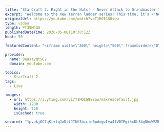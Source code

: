 ```yaml
---
title: "StarCraft 2: Right in the Nuts! - Never Attack to Grandmaster!"
excerpt: "Welcome to the new Terran ladder series! This time, it's \"Never Attack to Grandmaster!\" In this challenge, I play as Terran on the EU ladder, and in every game I'm not allowed to attack with any units except for using Ghosts. I'm allowed to make any army units for defending, as long as I don't attack"
originalUrl: https://youtube.com/watch?v=T1MOIG88sow
type: video
length: PT39M43S
publishedDateTime: 2020-05-08T10:30:12Z
heat: 50

featuredContent: "<iframe width=\"800\" height=\"500\" frameborder=\"0\" src=\"https://www.youtube.com/embed/T1MOIG88sow\" allow=\"accelerometer; autoplay; encrypted-media; gyroscope; picture-in-picture\" allowfullscreen></iframe>"

provider:
  name: BeastyqtSC2
  domain: youtube.com

topics:
  - StarCraft 2
tags:
  - Live

images:
  - url: https://i.ytimg.com/vi/T1MOIG88sow/maxresdefault.jpg
    width: 1280
    height: 720
    isCached: true

secured: "1pvekjOC7qKt+lqJoDttJIUK3bicid0pdxgwI+a4fV0IPgikxDh84gNhwWSMB1+sAAn+aQcI1zJBI2zF7b54JGP3E4qylqWk+1TRoWKLWzKnLhxkkJMm9g9+3gkw4cza6RLhMZqXR+QzLV/yYBoD/UyAiCg9Nz/+ZZMExYSU1Zq7Hmsv+ke/293zkmumd3mOAFNMwhZqwEJ0oYjcc23Iutdgx7A86/jbaeYJLNOFObcZJaUNfYBoR2rgcv+F/uoT+uLlIx0sInq8zwrD4xhsWoPG8lY3Vr/D3aJMKL9wg/ujhfRVQWkCOK2dfYmDwttqRoEBN1kCxwD3fFkAqjd7i5yZY/zSmILdQ1ZmtosHjKx+hgSFn32jdMPISf2B+5kFr39ZiRcD6jyfU5cileK6aoJcw7H+Oz1Awx86NZGKQ4U=;fKMMDi2D4AdD1/5/bdnQ3Q=="
---
```


